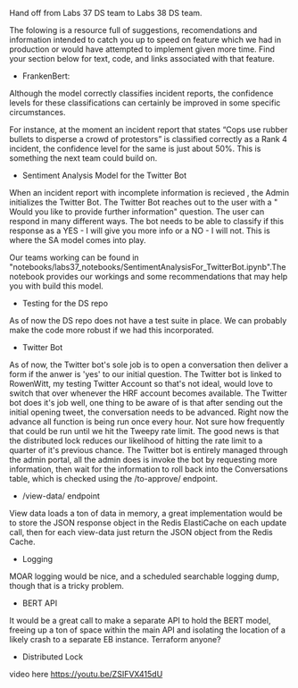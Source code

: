 Hand off from Labs 37 DS team to Labs 38 DS team.

The folowing is a resource full of suggestions, recomendations and information
intended to catch you up to speed on feature which we had in production or would
have attempted to implement given more time. Find your section below for text,
code, and links associated with that feature.

- FrankenBert:

Although the model correctly classifies incident reports, the confidence levels for these classifications can certainly be improved in some specific circumstances.

For instance, at the moment an incident report that states “Cops use rubber bullets to disperse a crowd of protestors” is classified correctly as a Rank 4 incident, the confidence level for the same is just about 50%. This is something the next team could build on.

- Sentiment Analysis Model for the Twitter Bot

When an incident report with incomplete information is recieved , the Admin initializes the Twitter Bot. The Twitter Bot reaches out to the user with a " Would you like to provide further information" question. The user can respond in many different ways. The bot needs to be able to classify if this response as a YES - I will give you more info or a NO - I will not. This is where the SA model comes into play. 

Our teams working can be found in "notebooks/labs37_notebooks/SentimentAnalysisFor_TwitterBot.ipynb".The notebook provides our workings and some recommendations that may help you with build this model.

- Testing for the DS repo

As of now the DS repo does not have a test suite in place. We can probably make the code more robust if we had this incorporated.

- Twitter Bot

As of now, the Twitter bot's sole job is to open a conversation then deliver a form if the anwer is 'yes' to our initial question.  The Twitter bot is linked to RowenWitt, my testing Twitter Account so that's not ideal, would love to switch that over whenever the HRF account becomes available.  The Twitter bot does it's job well, one thing to be aware of is that after sending out the initial opening tweet, the conversation needs to be advanced.  Right now the advance all function is being run once every hour.  Not sure how frequently that could be run until we hit the Tweepy rate limit.  The good news is that the distributed lock reduces our likelihood of hitting the rate limit to a quarter of it's previous chance.  The Twitter bot is entirely managed through the admin portal, all the admin does is invoke the bot by requesting more information, then wait for the information to roll back into the Conversations table, which is checked using the /to-approve/ endpoint.  

- /view-data/ endpoint

View data loads a ton of data in memory, a great implementation would be to store the JSON response object in the Redis ElastiCache on each update call, then for each view-data just return the JSON object from the Redis Cache.  

- Logging

MOAR logging would be nice, and a scheduled searchable logging dump, though that is a tricky problem.

- BERT API

It would be a great call to make a separate API to hold the BERT model, freeing up a ton of space within the main API and isolating the location of a likely crash to a separate EB instance.  Terraform anyone?

- Distributed Lock

video here https://youtu.be/ZSIFVX415dU


